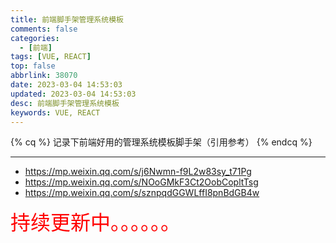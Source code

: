 ```yaml
---
title: 前端脚手架管理系统模板
comments: false
categories:
  - [前端]
tags: [VUE, REACT]
top: false
abbrlink: 38070
date: 2023-03-04 14:53:03
updated: 2023-03-04 14:53:03
desc: 前端脚手架管理系统模板
keywords: VUE, REACT
---
```




{% cq %}
记录下前端好用的管理系统模板脚手架（引用参考）
{% endcq %}


<!--more-->
<hr />


- https://mp.weixin.qq.com/s/j6Nwmn-f9L2w83sy_t71Pg
- https://mp.weixin.qq.com/s/NOoGMkF3Ct2OobCopltTsg
- https://mp.weixin.qq.com/s/sznpqdGGWLffI8pnBdGB4w

<font size=6.5 color='red'>持续更新中。。。。。。</font>
